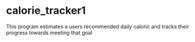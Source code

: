 # calorie_tracker1

This program estimates a users recommended daily caloric and tracks their progress towards meeting that goal
